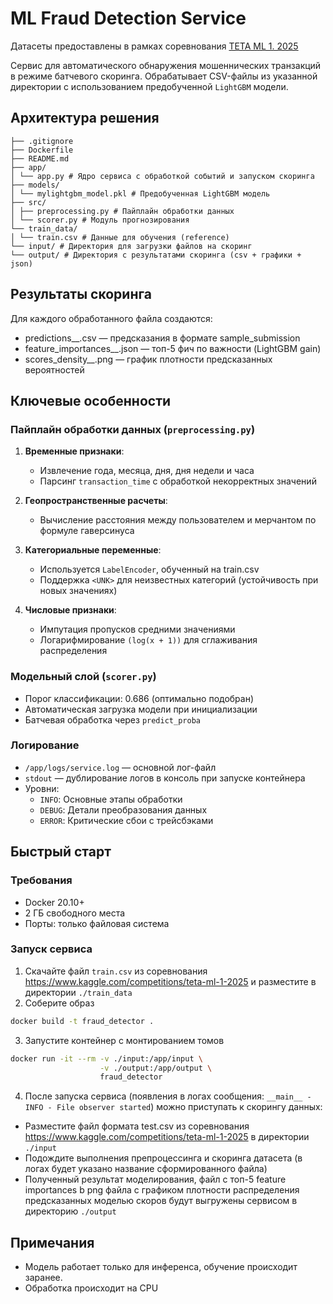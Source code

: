 # ML Fraud Detection Service

Датасеты предоставлены в рамках соревнования [TETA ML 1. 2025](https://www.kaggle.com/competitions/teta-ml-1-2025)

Сервис для автоматического обнаружения мошеннических транзакций в режиме батчевого скоринга. Обрабатывает CSV-файлы из указанной директории с использованием предобученной `LightGBM` модели. 

## Архитектура решения
```
├── .gitignore
├── Dockerfile
├── README.md
├── app/
│ └── app.py # Ядро сервиса с обработкой событий и запуском скоринга
├── models/
│ └── mylightgbm_model.pkl # Предобученная LightGBM модель
├── src/
│ ├── preprocessing.py # Пайплайн обработки данных
│ └── scorer.py # Модуль прогнозирования
└── train_data/
│ └── train.csv # Данные для обучения (reference)
└── input/ # Директория для загрузки файлов на скоринг
└── output/ # Директория с результатами скоринга (csv + графики + json)
```

## Результаты скоринга
Для каждого обработанного файла создаются:
- predictions_<timestamp>_<filename>.csv — предсказания в формате sample_submission
- feature_importances_<timestamp>_<filename>.json — топ-5 фич по важности (LightGBM gain)
- scores_density_<timestamp>_<filename>.png — график плотности предсказанных вероятностей


## Ключевые особенности

### Пайплайн обработки данных (`preprocessing.py`)
1. **Временные признаки**:
   - Извлечение  года, месяца, дня, дня недели и часа
   - Парсинг `transaction_time` с обработкой некорректных значений
   
2. **Геопространственные расчеты**:
   - Вычисление расстояния между пользователем и мерчантом по формуле гаверсинуса

3. **Категориальные переменные**:
   - Используется `LabelEncoder`, обученный на train.csv
   - Поддержка `<UNK>` для неизвестных категорий (устойчивость при новых значениях)

4. **Числовые признаки**:
   - Импутация пропусков средними значениями
   - Логарифмирование `(log(x + 1))` для сглаживания распределения

### Модельный слой (`scorer.py`)
- Порог классификации: 0.686 (оптимально подобран)
- Автоматическая загрузка модели при инициализации
- Батчевая обработка через `predict_proba`

### Логирование
- `/app/logs/service.log` — основной лог-файл
- `stdout` — дублирование логов в консоль при запуске контейнера
- Уровни:
  - `INFO`: Основные этапы обработки
  - `DEBUG`: Детали преобразования данных
  - `ERROR`: Критические сбои с трейсбэками

## Быстрый старт

### Требования
- Docker 20.10+
- 2 ГБ свободного места
- Порты: только файловая система

### Запуск сервиса

1. Скачайте файл `train.csv` из соревнования https://www.kaggle.com/competitions/teta-ml-1-2025 и разместите в директории `./train_data`
2. Соберите образ
```bash
docker build -t fraud_detector .
```
3. Запустите контейнер с монтированием томов
```bash
docker run -it --rm -v ./input:/app/input \
                    -v ./output:/app/output \
                    fraud_detector
```
4. После запуска сервиса (появления в логах сообщения: `__main__ - INFO - File observer started`) можно приступать к скорингу данных:
 - Разместите файл формата test.csv из соревнования https://www.kaggle.com/competitions/teta-ml-1-2025 в директории `./input`
 - Подождите выполнения препроцессинга и скоринга датасета (в логах будет указано название сформированного файла)
 - Полученный результат моделирования, файл с топ-5 feature importances b png файла с графиком плотности распределения предсказанных моделью скоров будут выгружены сервисом в директорию `./output`

## Примечания
- Модель работает только для инференса, обучение происходит заранее.
- Обработка происходит на CPU